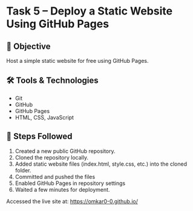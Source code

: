 # Task 5 – Deploy a Static Website Using GitHub Pages

## 📌 Objective
Host a simple static website for free using GitHub Pages.

## 🛠 Tools & Technologies
- Git
- GitHub
- GitHub Pages
- HTML, CSS, JavaScript

## 🚀 Steps Followed
1. Created a new public GitHub repository.
2. Cloned the repository locally.
3. Added static website files (index.html, style.css, etc.) into the cloned folder.
4. Committed and pushed the files
5. Enabled GitHub Pages in repository settings
6. Waited a few minutes for deployment.

Accessed the live site at: https://omkar0-0.github.io/

